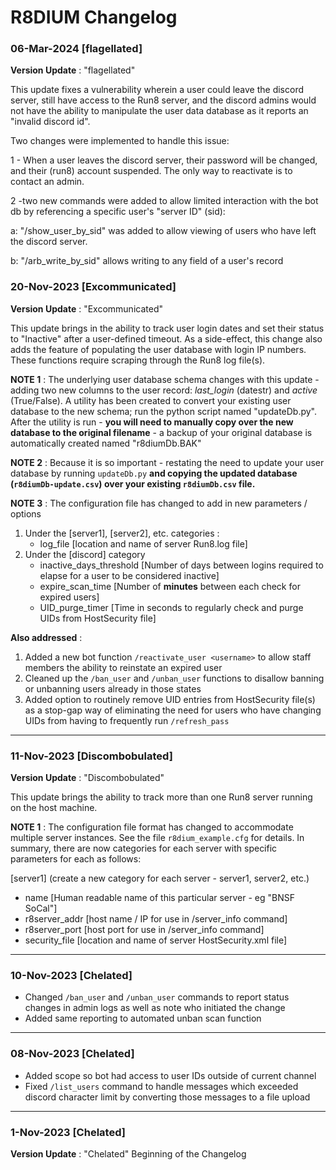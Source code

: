 # R8DIUM Changelog

### 06-Mar-2024 [flagellated]

**Version Update** : "flagellated"

This update fixes a vulnerability wherein a user could leave the discord server, still have access to the Run8 server,
and the discord admins would not have the ability to manipulate the user data database as it reports an "invalid 
discord id".

Two changes were implemented to handle this issue:

1 - When a user leaves the discord server, their password will be changed, and their (run8) account suspended. The only 
way to reactivate is to contact an admin.

2 -two new commands were added to allow limited interaction with the bot db by referencing a specific user's "server ID" (sid):

   a: "/show_user_by_sid" was added to allow viewing of users who have left the discord server. 
   
   b: "/arb_write_by_sid" allows writing to any field of a user's record


### 20-Nov-2023 [Excommunicated]

**Version Update** : "Excommunicated"

This update brings in the ability to track user login dates and set their status to "Inactive" after a user-defined
timeout. As a side-effect, this change also adds the feature of populating the user database with login IP numbers. 
These functions require scraping through the Run8 log file(s).

**NOTE 1** : The underlying user database schema changes with this update - adding two new columns to the user record:
*last_login* (datestr) and *active* (True/False). A utility has been created to convert your existing user database to
the new schema; run the python script named "updateDb.py". After the utility is run - **you will need to manually copy
over the new database to the original filename** - a backup of your original database is automatically created named
"r8diumDb.BAK"

**NOTE 2** : Because it is so important - restating the need to update your user database by running `updateDb.py` 
**and copying the updated database (`r8diumDb-update.csv`) over your existing `r8diumDb.csv` file.**

**NOTE 3** : The configuration file has changed to add in new parameters / options
1. Under the [server1], [server2], etc. categories :
   - log_file [location and name of server Run8.log file]
2. Under the [discord] category
   - inactive_days_threshold [Number of days between logins required to elapse for a user to be considered inactive]
   - expire_scan_time [Number of **minutes** between each check for expired users]
   - UID_purge_timer [Time in seconds to regularly check and purge UIDs from HostSecurity file]

**Also addressed** :
1. Added a new bot function `/reactivate_user <username>` to allow staff members the ability to reinstate an expired user
2. Cleaned up the `/ban_user` and `/unban_user` functions to disallow banning or unbanning users already in those states
3. Added option to routinely remove UID entries from HostSecurity file(s) as a stop-gap way of eliminating the need
for users who have changing UIDs from having to frequently run `/refresh_pass`
------------------------------
### 11-Nov-2023 [Discombobulated]

**Version Update** : "Discombobulated"

This update brings the ability to track more than one Run8 server running on the host machine.

**NOTE 1** : The configuration file format has changed to accommodate multiple server instances. See the file
`r8dium_example.cfg` for details. In summary, there are now categories for each server with specific parameters for
each as follows:

[server1] (create a new category for each server - server1, server2, etc.)
- name [Human readable name of this particular server - eg "BNSF SoCal"]
- r8server_addr [host name / IP for use in /server_info command]
- r8server_port [host port for use in /server_info command]
- security_file [location and name of server HostSecurity.xml file]
----------------
### 10-Nov-2023 [Chelated]
- Changed `/ban_user` and `/unban_user` commands to report status changes in admin logs as well as note who initiated the change
- Added same reporting to automated unban scan function
----------------
### 08-Nov-2023 [Chelated]
- Added scope so bot had access to user IDs outside of current channel 
- Fixed `/list_users` command to handle messages which exceeded discord character limit by converting those messages to a file upload
----------------
### 1-Nov-2023 [Chelated]
**Version Update** : "Chelated"
Beginning of the Changelog
